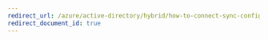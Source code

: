 ```yaml
---
redirect_url: /azure/active-directory/hybrid/how-to-connect-sync-configure-filtering
redirect_document_id: true
---
```

